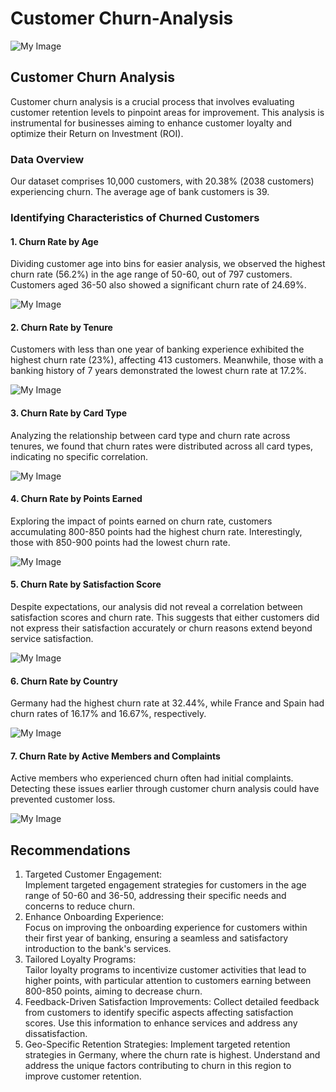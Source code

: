 # Customer Churn-Analysis
![My Image](Customer-Churn.png)
## Customer Churn Analysis
Customer churn analysis is a crucial process that involves evaluating customer retention levels to pinpoint areas for improvement. This analysis is instrumental for businesses aiming to enhance customer loyalty and optimize their Return on Investment (ROI).
### Data Overview
Our dataset comprises 10,000 customers, with 20.38% (2038 customers) experiencing churn. The average age of bank customers is 39.
### Identifying Characteristics of Churned Customers
#### 1. Churn Rate by Age  
Dividing customer age into bins for easier analysis, we observed the highest churn rate (56.2%) in the age range of 50-60, out of 797 customers. Customers aged 36-50 also showed a significant churn rate of 24.69%.

![My Image](Churnrate_by_Age.png)

#### 2. Churn Rate by Tenure  
Customers with less than one year of banking experience exhibited the highest churn rate (23%), affecting 413 customers. Meanwhile, those with a banking history of 7 years demonstrated the lowest churn rate at 17.2%.

![My Image](Tenure.png)

#### 3. Churn Rate by Card Type  
Analyzing the relationship between card type and churn rate across tenures, we found that churn rates were distributed across all card types, indicating no specific correlation.

![My Image](Churnrate_vs_Card_Type.png)

#### 4. Churn Rate by Points Earned  
Exploring the impact of points earned on churn rate, customers accumulating 800-850 points had the highest churn rate. Interestingly, those with 850-900 points had the lowest churn rate.

![My Image](churn_rate_b_y_pointsearned.png)

#### 5. Churn Rate by Satisfaction Score  
Despite expectations, our analysis did not reveal a correlation between satisfaction scores and churn rate. This suggests that either customers did not express their satisfaction accurately or churn reasons extend beyond service satisfaction.

![My Image](Churnrate_by_satisfaction_score.png)

#### 6. Churn Rate by Country  
Germany had the highest churn rate at 32.44%, while France and Spain had churn rates of 16.17% and 16.67%, respectively.

![My Image](Geography.png)

#### 7. Churn Rate by Active Members and Complaints  
Active members who experienced churn often had initial complaints. Detecting these issues earlier through customer churn analysis could have prevented customer loss.

![My Image](Complain.png)

## Recommendations  
1. Targeted Customer Engagement:  
Implement targeted engagement strategies for customers in the age range of 50-60 and 36-50, addressing their specific needs and concerns to reduce churn.  
2. Enhance Onboarding Experience:  
Focus on improving the onboarding experience for customers within their first year of banking, ensuring a seamless and satisfactory introduction to the bank's services.
3. Tailored Loyalty Programs:  
Tailor loyalty programs to incentivize customer activities that lead to higher points, with particular attention to customers earning between 800-850 points, aiming to decrease churn.
4. Feedback-Driven Satisfaction Improvements:
Collect detailed feedback from customers to identify specific aspects affecting satisfaction scores. Use this information to enhance services and address any dissatisfaction.
5. Geo-Specific Retention Strategies:
Implement targeted retention strategies in Germany, where the churn rate is highest. Understand and address the unique factors contributing to churn in this region to improve customer retention.
